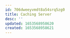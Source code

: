 ```yaml
---
id: 706dweeyvmdt8a54srq5zg0
title: Caching Server
desc: ''
updated: 1653568958620
created: 1653568958621
---
```


